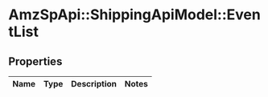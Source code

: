 # AmzSpApi::ShippingApiModel::EventList

## Properties
Name | Type | Description | Notes
------------ | ------------- | ------------- | -------------

